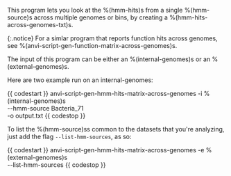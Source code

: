This program lets you look at the %(hmm-hits)s from a single %(hmm-source)s across multiple genomes or bins, by creating a %(hmm-hits-across-genomes-txt)s.

{:.notice}
For a simlar program that reports function hits across genomes, see %(anvi-script-gen-function-matrix-across-genomes)s.

The input of this program can be either an %(internal-genomes)s or an %(external-genomes)s.

Here are two example run on an internal-genomes:

{{ codestart }}
anvi-script-gen-hmm-hits-matrix-across-genomes -i %(internal-genomes)s \
                                               --hmm-source Bacteria_71 \
                                               -o output.txt
{{ codestop }}

To list the %(hmm-source)ss common to the datasets that you're analyzing, just add the flag `--list-hmm-sources`, as so:

{{ codestart }}
anvi-script-gen-hmm-hits-matrix-across-genomes -e %(external-genomes)s \
                                               --list-hmm-sources
{{ codestop }}
